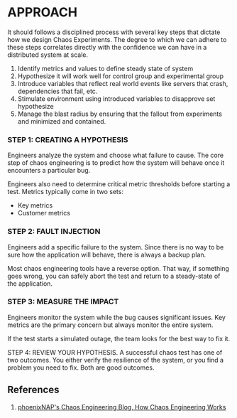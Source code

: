 # APPROACH

It should follows a disciplined process with several key steps that dictate how we design Chaos Experiments. The degree to which we can adhere to these steps correlates directly with the confidence we can have in a distributed system at scale.

1. Identify metrics and values to define steady state of system
2. Hypothesize it will work well for control group and experimental group
3. Introduce variables that reflect real world events like servers that crash, dependencies that fail, etc.
4. Stimulate environment using introduced variables to disapprove set hypothesize
5. Manage the blast radius by ensuring that the fallout from experiments and minimized and contained.

### STEP 1:  CREATING A HYPOTHESIS

Engineers analyze the system and choose what failure to cause. The core step of chaos engineering is to predict how the system will behave once it encounters a particular bug.

Engineers also need to determine critical metric thresholds before starting a test. Metrics typically come in two sets:

- Key metrics
- Customer metrics

### STEP 2: FAULT INJECTION

Engineers add a specific failure to the system. Since there is no way to be sure how the application will behave, there is always a backup plan.

Most chaos engineering tools have a reverse option. That way, if something goes wrong, you can safely abort the test and return to a steady-state of the application.

### STEP 3: MEASURE THE IMPACT

Engineers monitor the system while the bug causes significant issues. Key metrics are the primary concern but always monitor the entire system.

If the test starts a simulated outage, the team looks for the best way to fix it.

STEP 4: REVIEW YOUR HYPOTHESIS.
A successful chaos test has one of two outcomes. You either verify the resilience of the system, or you find a problem you need to fix. Both are good outcomes.

## References
1. [phoenixNAP's Chaos Engineering Blog, How Chaos Engineering Works](https://phoenixnap.com/blog/chaos-engineering)